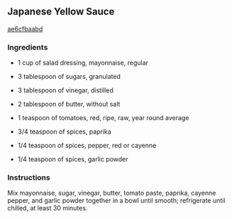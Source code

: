 ## Japanese Yellow Sauce

[ae6cfbaabd](http://allrecipes.com/recipe/japanese-yellow-sauce/)

### Ingredients

 - 1 cup of salad dressing, mayonnaise, regular

 - 3 tablespoon of sugars, granulated

 - 3 tablespoon of vinegar, distilled

 - 2 tablespoon of butter, without salt

 - 1 teaspoon of tomatoes, red, ripe, raw, year round average

 - 3/4 teaspoon of spices, paprika

 - 1/4 teaspoon of spices, pepper, red or cayenne

 - 1/4 teaspoon of spices, garlic powder

### Instructions

Mix mayonnaise, sugar, vinegar, butter, tomato paste, paprika, cayenne pepper, and garlic powder together in a bowl until smooth; refrigerate until chilled, at least 30 minutes.